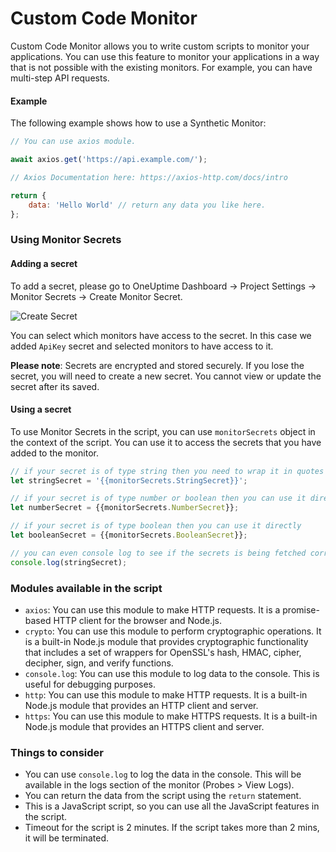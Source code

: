 # Custom Code Monitor

Custom Code Monitor allows you to write custom scripts to monitor your applications. You can use this feature to monitor your applications in a way that is not possible with the existing monitors. For example, you can have multi-step API requests. 

#### Example

The following example shows how to use a Synthetic Monitor:

```javascript
// You can use axios module.

await axios.get('https://api.example.com/');

// Axios Documentation here: https://axios-http.com/docs/intro

return {
    data: 'Hello World' // return any data you like here. 
};
```


### Using Monitor Secrets

#### Adding a secret

To add a secret, please go to OneUptime Dashboard -> Project Settings -> Monitor Secrets -> Create Monitor Secret.

![Create Secret](/docs/static/images/CreateMonitorSecret.png)

You can select which monitors have access to the secret. In this case we added `ApiKey` secret and selected monitors to have access to it.

**Please note**: Secrets are encrypted and stored securely. If you lose the secret, you will need to create a new secret. You cannot view or update the secret after its saved. 

#### Using a secret

To use Monitor Secrets in the script, you can use `monitorSecrets` object in the context of the script. You can use it to access the secrets that you have added to the monitor.

```javascript
// if your secret is of type string then you need to wrap it in quotes
let stringSecret = '{{monitorSecrets.StringSecret}}';

// if your secret is of type number or boolean then you can use it directly
let numberSecret = {{monitorSecrets.NumberSecret}};

// if your secret is of type boolean then you can use it directly
let booleanSecret = {{monitorSecrets.BooleanSecret}};

// you can even console log to see if the secrets is being fetched correctly
console.log(stringSecret); 
```


### Modules available in the script
- `axios`: You can use this module to make HTTP requests. It is a promise-based HTTP client for the browser and Node.js.
- `crypto`: You can use this module to perform cryptographic operations. It is a built-in Node.js module that provides cryptographic functionality that includes a set of wrappers for OpenSSL's hash, HMAC, cipher, decipher, sign, and verify functions.
- `console.log`: You can use this module to log data to the console. This is useful for debugging purposes.
- `http`: You can use this module to make HTTP requests. It is a built-in Node.js module that provides an HTTP client and server.
- `https`: You can use this module to make HTTPS requests. It is a built-in Node.js module that provides an HTTPS client and server.

### Things to consider

- You can use `console.log` to log the data in the console. This will be available in the logs section of the monitor (Probes > View Logs).
- You can return the data from the script using the `return` statement. 
- This is a JavaScript script, so you can use all the JavaScript features in the script.
- Timeout for the script is 2 minutes. If the script takes more than 2 mins, it will be terminated.
